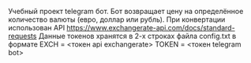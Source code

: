 Учебный проект telegram бот.
Бот возвращает цену на определённое количество валюты (евро, доллар или рубль).
При конвертации использован API https://www.exchangerate-api.com/docs/standard-requests
Данные токенов хранятся в 2-х строках файла config.txt в формате
EXCH = <токен api exchangerate>
TOKEN = <токен telegram bot>
